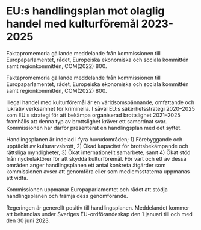 # EU:s handlingsplan mot olaglig handel med kulturföremål 2023-2025

Faktapromemoria gällande meddelande från kommissionen till Europaparlamentet, rådet, Europeiska ekonomiska och sociala kommittén samt regionkommittén, COM(2022) 800.

Faktapromemoria gällande meddelande från kommissionen till Europaparlamentet, rådet, Europeiska ekonomiska och sociala kommittén samt regionkommittén, COM(2022) 800.

Illegal handel med kulturföremål är en världsomspännande, omfattande och lukrativ verksamhet för kriminella. I såväl EU:s säkerhetsstrategi 2020–2025 som EU:s strategi för att bekämpa organiserad brottslighet 2021–2025 framhålls att denna typ av brottslighet kräver ett samordnat svar. Kommissionen har därför presenterat en handlingsplan med det syftet.

Handlingsplanen är indelad i fyra huvudområden; 1) Förebyggande och upptäckt av kulturarvsbrott, 2) Ökad kapacitet för brottsbekämpande och rättsliga myndigheter, 3) Ökat internationellt samarbete, samt 4) Ökat stöd från nyckelaktörer för att skydda kulturföremål. För vart och ett av dessa områden anger handlingsplanen ett antal konkreta åtgärder som kommissionen avser att genomföra eller som medlemsstaterna uppmanas att vidta.

Kommissionen uppmanar Europaparlamentet och rådet att stödja handlingsplanen och främja dess genomförande.

Regeringen är generellt positiv till handlingsplanen. Meddelandet kommer att behandlas under Sveriges EU-ordförandeskap den 1 januari till och med den 30 juni 2023.
